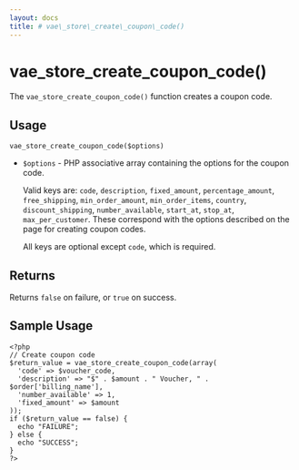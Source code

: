 ```yaml
---
layout: docs
title: # vae\_store\_create\_coupon\_code()
---
```


# vae\_store\_create\_coupon\_code()

The `vae_store_create_coupon_code()` function creates a coupon code.

## Usage

`vae_store_create_coupon_code($options)`

-   `$options` - PHP associative array containing the options for the
    coupon code.

    Valid keys are: `code`, `description`, `fixed_amount`,
    `percentage_amount`, `free_shipping`, `min_order_amount`,
    `min_order_items`, `country`, `discount_shipping`,
    `number_available`, `start_at`, `stop_at`, `max_per_customer`. These
    correspond with the options described on the page for creating
    coupon codes.

    All keys are optional except `code`, which is required.

## Returns

Returns `false` on failure, or `true` on success.

## Sample Usage

    <?php
    // Create coupon code
    $return_value = vae_store_create_coupon_code(array(
      'code' => $voucher_code, 
      'description' => "$" . $amount . " Voucher, " . $order['billing_name'], 
      'number_available' => 1, 
      'fixed_amount' => $amount
    )); 
    if ($return_value == false) {
      echo "FAILURE";
    } else {
      echo "SUCCESS";
    }
    ?>
